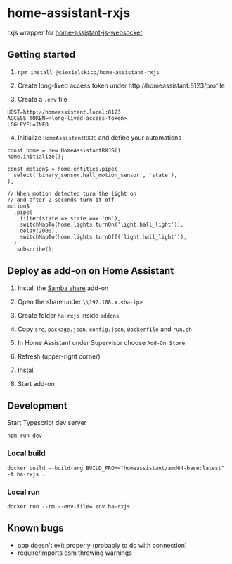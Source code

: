 # home-assistant-rxjs

rxjs wrapper for [home-assistant-js-websocket](https://github.com/home-assistant/home-assistant-js-websocket)

## Getting started

1. `npm install @ciesielskico/home-assistant-rxjs`

2. Create long-lived access token under http://homeassistant:8123/profile

3. Create a `.env` file

```
HOST=http://homeassistant.local:8123
ACCESS_TOKEN=<long-lived-access-token>
LOGLEVEL=INFO
```

4. Initialize `HomeAssistantRXJS` and define your automations

```
const home = new HomeAssistantRXJS();
home.initialize();

const motion$ = home.entities.pipe(
  select('binary_sensor.hall_motion_sensor', 'state'),
);

// When motion detected turn the light on
// and after 2 seconds turn it off
motion$
  .pipe(
    filter(state => state === 'on'),
    switchMapTo(home.lights.turnOn('light.hall_light')),
    delay(2000),
    switchMapTo(home.lights.turnOff('light.hall_light')),
  )
  .subscribe();

```

## Deploy as add-on on Home Assistant

1. Install the [Samba share](https://github.com/home-assistant/hassio-addons/tree/master/samba) add-on

2. Open the share under `\\192.168.x.<ha-ip>`

3. Create folder `ha-rxjs` inside `addons`

4. Copy `src`, `package.json`, `config.json`, `Dockerfile` and `run.sh`

5. In Home Assistant under Supervisor choose `Add-On Store`

6. Refresh (upper-right corner)

7. Install

8. Start add-on

## Development

Start Typescript dev server

`npm run dev`

### Local build

`docker build --build-arg BUILD_FROM="homeassistant/amd64-base:latest" -t ha-rxjs .`

### Local run

`docker run --rm --env-file=.env ha-rxjs`

## Known bugs

- app doesn't exit properly (probably to do with connection)
- require/imports esm throwing warnings
